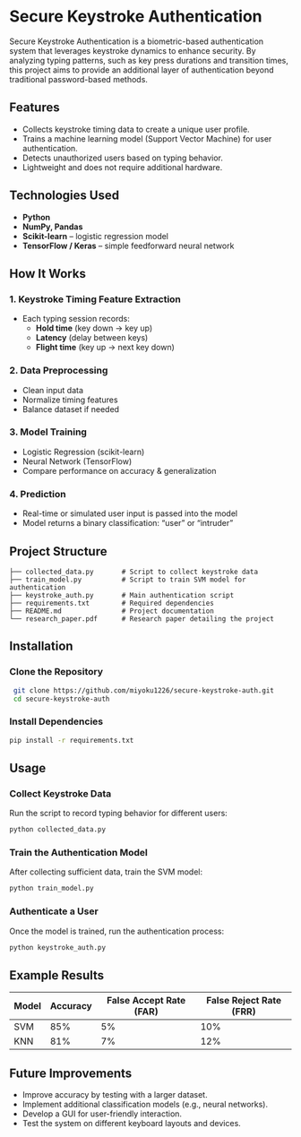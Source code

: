 # Secure Keystroke Authentication
Secure Keystroke Authentication is a biometric-based authentication system that leverages keystroke dynamics to enhance security. By analyzing typing patterns, such as key press durations and transition times, this project aims to provide an additional layer of authentication beyond traditional password-based methods.

## Features
- Collects keystroke timing data to create a unique user profile.
- Trains a machine learning model (Support Vector Machine) for user authentication.
- Detects unauthorized users based on typing behavior.
- Lightweight and does not require additional hardware.

## Technologies Used

- **Python**
- **NumPy, Pandas**
- **Scikit-learn** – logistic regression model
- **TensorFlow / Keras** – simple feedforward neural network

## How It Works

### 1. **Keystroke Timing Feature Extraction**
- Each typing session records:
  - **Hold time** (key down → key up)
  - **Latency** (delay between keys)
  - **Flight time** (key up → next key down)

### 2. **Data Preprocessing**
- Clean input data
- Normalize timing features
- Balance dataset if needed

### 3. **Model Training**
- Logistic Regression (scikit-learn)
- Neural Network (TensorFlow)
- Compare performance on accuracy & generalization

### 4. **Prediction**
- Real-time or simulated user input is passed into the model
- Model returns a binary classification: “user” or “intruder”

## Project Structure
```
├── collected_data.py       # Script to collect keystroke data
├── train_model.py          # Script to train SVM model for authentication
├── keystroke_auth.py       # Main authentication script
├── requirements.txt        # Required dependencies
├── README.md               # Project documentation
└── research_paper.pdf      # Research paper detailing the project
```

## Installation
### Clone the Repository
```sh
 git clone https://github.com/miyoku1226/secure-keystroke-auth.git
 cd secure-keystroke-auth
```

### Install Dependencies
```sh
pip install -r requirements.txt
```

## Usage
### Collect Keystroke Data
Run the script to record typing behavior for different users:
```sh
python collected_data.py
```

### Train the Authentication Model
After collecting sufficient data, train the SVM model:
```sh
python train_model.py
```

### Authenticate a User
Once the model is trained, run the authentication process:
```sh
python keystroke_auth.py
```

## Example Results
| Model      | Accuracy | False Accept Rate (FAR) | False Reject Rate (FRR) |
|------------|----------|-----------------|-----------------|
| SVM        | 85%      | 5%              | 10%             |
| KNN        | 81%      | 7%              | 12%             |

## Future Improvements
- Improve accuracy by testing with a larger dataset.
- Implement additional classification models (e.g., neural networks).
- Develop a GUI for user-friendly interaction.
- Test the system on different keyboard layouts and devices.


